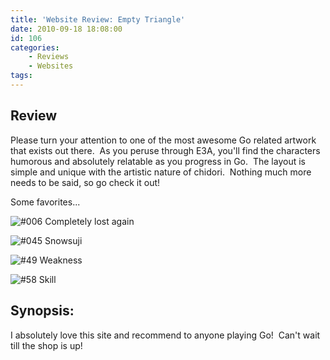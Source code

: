 ```yaml
---
title: 'Website Review: Empty Triangle'
date: 2010-09-18 18:08:00
id: 106
categories:
	- Reviews
	- Websites
tags:
---
```


## Review

Please turn your attention to one of the most awesome Go related artwork that exists out there.  As you peruse through E3A, you'll find the characters humorous and absolutely relatable as you progress in Go.  The layout is simple and unique with the artistic nature of chidori.  Nothing much more needs to be said, so go check it out!

Some favorites...

![#006 Completely lost again](/images/2010/09/empty-triangle-0006.jpg)

![#045 Snowsuji](/images/2010/09/empty-triangle-0045.jpg)

![#49 Weakness](/images/2010/09/empty-triangle-0049.jpg)

![#58 Skill](/images/2010/09/empty-triangle-0058.jpg)

## Synopsis:

I absolutely love this site and recommend to anyone playing Go!  Can't wait till the shop is up!